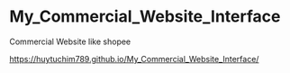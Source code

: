 # My_Commercial_Website_Interface
Commercial Website like shopee

https://huytuchim789.github.io/My_Commercial_Website_Interface/
